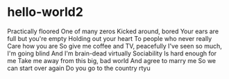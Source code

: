 # hello-world2
 Practically floored One of many zeros Kicked around, bored Your ears are full but you're empty Holding out your heart To people who never really Care how you are So give me coffee and TV, peacefully I've seen so much, I'm going blind And I'm brain-dead virtually Sociability Is hard enough for me Take me away from this big, bad world And agree to marry me So we can start over again Do you go to the country
rtyu
